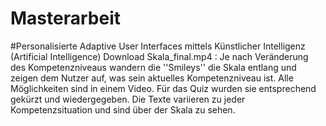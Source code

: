 # Masterarbeit
#Personalisierte Adaptive User Interfaces mittels Künstlicher Intelligenz (Artificial Intelligence)
Download Skala_final.mp4 :
Je nach Veränderung des Kompetenzniveaus wandern die ''Smileys'' die Skala entlang und zeigen dem Nutzer auf, was sein aktuelles Kompetenzniveau ist.
Alle Möglichkeiten sind in einem Video. Für das Quiz wurden sie entsprechend gekürzt und wiedergegeben.
Die Texte variieren zu jeder Kompetenzsituation und sind über der Skala zu sehen.
